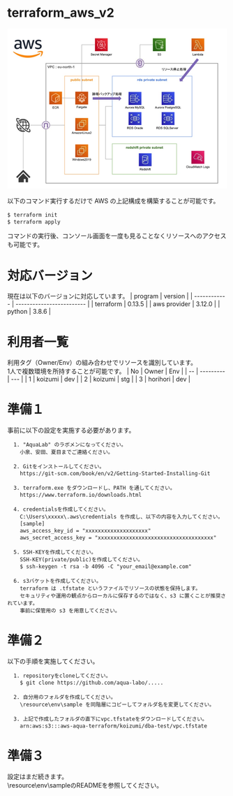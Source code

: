 # terraform_aws_v2

![terraform_aws_v2](https://github.com/atsushikoizumi/terraform_aws_v2/blob/main/aws_terraform_v2.jpg)<br>

以下のコマンド実行するだけで AWS の上記構成を構築することが可能です。<br>
```
$ terraform init
$ terraform apply
```
コマンドの実行後、コンソール画面を一度も見ることなくリソースへのアクセスも可能です。

# 対応バージョン
現在は以下のバージョンに対応しています。
| program      | version                   |
| ------------ | ------------------------- |
| terraform    | 0.13.5                    |
| aws provider | 3.12.0                    |
| python       | 3.8.6                     |

# 利用者一覧
利用タグ（Owner/Env）の組み合わせでリソースを識別しています。<br>
1人で複数環境を所持することが可能です。
| No | Owner     | Env | 
| -- | --------- | --- | 
| 1  | koizumi   | dev | 
| 2  | koizumi   | stg | 
| 3  | horihori  | dev | 

# 準備１
事前に以下の設定を実施する必要があります。
```
  1. "AquaLab" のラボメンになってください。
    小泉、安田、夏目までご連絡ください。
  
  2. Gitをインストールしてください。
    https://git-scm.com/book/en/v2/Getting-Started-Installing-Git

  3. terraform.exe をダウンロードし、PATH を通してください。
    https://www.terraform.io/downloads.html

  4. credentialsを作成してください。
    C:\Users\xxxxx\.aws\credentials を作成し、以下の内容を入力してください。
    [sample]
    aws_access_key_id = "xxxxxxxxxxxxxxxxxxxx"
    aws_secret_access_key = "xxxxxxxxxxxxxxxxxxxxxxxxxxxxxxxxxxxxx"

  5. SSH-KEYを作成してください。
    SSH-KEY(private/public)を作成してください。
    $ ssh-keygen -t rsa -b 4096 -C "your_email@example.com"

  6. s3バケットを作成してください。
    terraform は .tfstate というファイルでリソースの状態を保持します。
    セキュリティや運用の観点からローカルに保存するのではなく、s3 に置くことが推奨されています。
    事前に保管用の s3 を用意してください。
```

# 準備２
以下の手順を実施してください。
```
  1. repositoryをcloneしてください。
    $ git clone https://github.com/aqua-labo/.....

  2. 自分用のフォルダを作成してください。
    \resource\env\sample を同階層にコピーしてフォルダ名を変更してください。

  3. 上記で作成したフォルダの直下にvpc.tfstateをダウンロードしてください。
    arn:aws:s3:::aws-aqua-terraform/koizumi/dba-test/vpc.tfstate
```

# 準備３
設定はまだ続きます。<br>
\resource\env\sampleのREADMEを参照してください。

